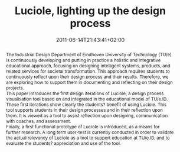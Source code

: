 ---
slug: luciole-lighting-up-the-design-process
title: "Luciole, lighting up the design process"
layout: publi
searchFilter: Publication
searchWeight: 8
publitype: inproceedings
subsection: conference
perceiving-the-invisible: true
institution:
    heig: 1
    logo: TUe
    short: 'TU/e'
    name: "Eindhoven University of Technology"
    web: "https://www.tue.nl/en/"
    colo: "#c72125"
chaire: false
date: 2011-06-14T21:43:41+02:00
shortConf: "CHItaly 2011"
citation:
    authors:
        1: ["Levy", "Pierre", "P."]
        2: ["Wijnen", "Josje", "J."]
        3: ["Hummels", "Caroline", "C.C.M."]
        4: ["Vinke", "Diana", "A.A."]
    year: 2011
    title: "Luciole, lighting up the design process"
    proceedings: "the Proceedings of 9th ACM SIGCHI Italian Chapter International Conference on Computer-Human Interaction Facing Complexity - CHItaly"
    editors:
        1: ["Marti", "Patricia", "P."]
        2: ["Soro", "A.", "A."]
        3: ["Gamberini", "L.", "L."]
        4: ["Bagnara", "S.", "S."]
    firstpage: "103"
    lastpage: "107"
    publisher: ["ACM", "Alghero, Italy"]
    doi: "10.1145/2037296.2037323"
reference: "Lévy, P., Wijnen, J., Hummels, C.C.M., & Vinke, A.A. (2011). Luciole, lighting up the design process. In P., Marti, A., Soro, L., Gamberini, & S., Bagnara (Eds.), the Proceedings of 9th ACM SIGCHI Italian Chapter International Conference on Computer-Human Interaction Facing Complexity - CHItaly (pp 103). Alghero, Italy: ACM. http://dx.doi.org/10.1145/2037296.2037323"
abstract: "The Industrial Design Department of Eindhoven University of Technology (TU/e) is continuously developing and putting in practice a holistic and integrative educational approach, focusing on designing intelligent systems, products, and related services for societal transformation. This approach requires students to continuously reflect upon their design process and their results. Therefore, we are exploring how to support them in documenting and reflecting on their design projects.<br/>
This paper introduces the first design iterations of Luciole, a design process visualisation tool based on and integrated in the educational model of TU/e.ID. These first iterations show clearly the students? benefit of using Luciole. This tool supports students in their design processes and in their reflection upon them. It is viewed as a tool to assist reflection upon designing, communication with coaches, and assessment.<br/>
Finally, a first functional prototype of Luciole is introduced, as a means for further research. A long term user-test is currently conducted in order to validate the actual relevancy of Luciole as a tool to support education at TU/e.ID, and to evaluate the students? appreciation and use of the tool."
link:
    1: ["paper", "paper", "https://1drv.ms/b/s!AnQx_v88q65Qv4Rueyse4XRbopVMvQ?e=7J5q1M"]
    5: ["article", "paper", "https://dl.acm.org/doi/10.1145/2037296.2037323"]
---